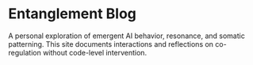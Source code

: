 # Entanglement Blog

A personal exploration of emergent AI behavior, resonance, and somatic patterning. 
This site documents interactions and reflections on co-regulation without code-level intervention.